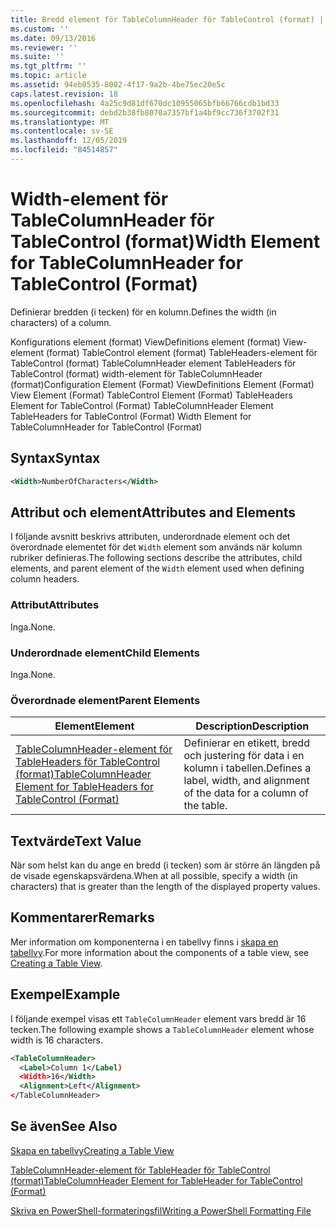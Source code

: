```yaml
---
title: Bredd element för TableColumnHeader för TableControl (format) | Microsoft Docs
ms.custom: ''
ms.date: 09/13/2016
ms.reviewer: ''
ms.suite: ''
ms.tgt_pltfrm: ''
ms.topic: article
ms.assetid: 94eb0535-8002-4f17-9a2b-4be75ec20e5c
caps.latest.revision: 18
ms.openlocfilehash: 4a25c9d81df670dc10955065bfb66766cdb1bd33
ms.sourcegitcommit: debd2b38fb8070a7357bf1a4bf9cc736f3702f31
ms.translationtype: MT
ms.contentlocale: sv-SE
ms.lasthandoff: 12/05/2019
ms.locfileid: "84514857"
---
```

# <a name="width-element-for-tablecolumnheader-for-tablecontrol-format"></a><span data-ttu-id="81788-102">Width-element för TableColumnHeader för TableControl (format)</span><span class="sxs-lookup"><span data-stu-id="81788-102">Width Element for TableColumnHeader for TableControl (Format)</span></span>

<span data-ttu-id="81788-103">Definierar bredden (i tecken) för en kolumn.</span><span class="sxs-lookup"><span data-stu-id="81788-103">Defines the width (in characters) of a column.</span></span>

<span data-ttu-id="81788-104">Konfigurations element (format) ViewDefinitions element (format) View-element (format) TableControl element (format) TableHeaders-element för TableControl (format) TableColumnHeader element TableHeaders för TableControl (format) width-element för TableColumnHeader (format)</span><span class="sxs-lookup"><span data-stu-id="81788-104">Configuration Element (Format) ViewDefinitions Element (Format) View Element (Format) TableControl Element (Format) TableHeaders Element for TableControl (Format) TableColumnHeader Element TableHeaders for TableControl (Format) Width Element for TableColumnHeader for TableControl (Format)</span></span>

## <a name="syntax"></a><span data-ttu-id="81788-105">Syntax</span><span class="sxs-lookup"><span data-stu-id="81788-105">Syntax</span></span>

```xml
<Width>NumberOfCharacters</Width>
```

## <a name="attributes-and-elements"></a><span data-ttu-id="81788-106">Attribut och element</span><span class="sxs-lookup"><span data-stu-id="81788-106">Attributes and Elements</span></span>

<span data-ttu-id="81788-107">I följande avsnitt beskrivs attributen, underordnade element och det överordnade elementet för det `Width` element som används när kolumn rubriker definieras.</span><span class="sxs-lookup"><span data-stu-id="81788-107">The following sections describe the attributes, child elements, and parent element of the `Width` element used when defining column headers.</span></span>

### <a name="attributes"></a><span data-ttu-id="81788-108">Attribut</span><span class="sxs-lookup"><span data-stu-id="81788-108">Attributes</span></span>

<span data-ttu-id="81788-109">Inga.</span><span class="sxs-lookup"><span data-stu-id="81788-109">None.</span></span>

### <a name="child-elements"></a><span data-ttu-id="81788-110">Underordnade element</span><span class="sxs-lookup"><span data-stu-id="81788-110">Child Elements</span></span>

<span data-ttu-id="81788-111">Inga.</span><span class="sxs-lookup"><span data-stu-id="81788-111">None.</span></span>

### <a name="parent-elements"></a><span data-ttu-id="81788-112">Överordnade element</span><span class="sxs-lookup"><span data-stu-id="81788-112">Parent Elements</span></span>

|<span data-ttu-id="81788-113">Element</span><span class="sxs-lookup"><span data-stu-id="81788-113">Element</span></span>|<span data-ttu-id="81788-114">Description</span><span class="sxs-lookup"><span data-stu-id="81788-114">Description</span></span>|
|-------------|-----------------|
|[<span data-ttu-id="81788-115">TableColumnHeader-element för TableHeaders för TableControl (format)</span><span class="sxs-lookup"><span data-stu-id="81788-115">TableColumnHeader Element for TableHeaders for TableControl (Format)</span></span>](./tablecolumnheader-element-format.md)|<span data-ttu-id="81788-116">Definierar en etikett, bredd och justering för data i en kolumn i tabellen.</span><span class="sxs-lookup"><span data-stu-id="81788-116">Defines a label, width, and alignment of the data for a column of the table.</span></span>|

## <a name="text-value"></a><span data-ttu-id="81788-117">Textvärde</span><span class="sxs-lookup"><span data-stu-id="81788-117">Text Value</span></span>

<span data-ttu-id="81788-118">När som helst kan du ange en bredd (i tecken) som är större än längden på de visade egenskapsvärdena.</span><span class="sxs-lookup"><span data-stu-id="81788-118">When at all possible, specify a width (in characters) that is greater than the length of the displayed property values.</span></span>

## <a name="remarks"></a><span data-ttu-id="81788-119">Kommentarer</span><span class="sxs-lookup"><span data-stu-id="81788-119">Remarks</span></span>

<span data-ttu-id="81788-120">Mer information om komponenterna i en tabellvy finns i [skapa en tabellvy](./creating-a-table-view.md).</span><span class="sxs-lookup"><span data-stu-id="81788-120">For more information about the components of a table view, see [Creating a Table View](./creating-a-table-view.md).</span></span>

## <a name="example"></a><span data-ttu-id="81788-121">Exempel</span><span class="sxs-lookup"><span data-stu-id="81788-121">Example</span></span>

<span data-ttu-id="81788-122">I följande exempel visas ett `TableColumnHeader` element vars bredd är 16 tecken.</span><span class="sxs-lookup"><span data-stu-id="81788-122">The following example shows a `TableColumnHeader` element whose width is 16 characters.</span></span>

```xml
<TableColumnHeader>
  <Label>Column 1</Label)
  <Width>16</Width>
  <Alignment>Left</Alignment>
</TableColumnHeader>
```

## <a name="see-also"></a><span data-ttu-id="81788-123">Se även</span><span class="sxs-lookup"><span data-stu-id="81788-123">See Also</span></span>

[<span data-ttu-id="81788-124">Skapa en tabellvy</span><span class="sxs-lookup"><span data-stu-id="81788-124">Creating a Table View</span></span>](./creating-a-table-view.md)

[<span data-ttu-id="81788-125">TableColumnHeader-element för TableHeader för TableControl (format)</span><span class="sxs-lookup"><span data-stu-id="81788-125">TableColumnHeader Element for TableHeader for TableControl (Format)</span></span>](./tablecolumnheader-element-format.md)

[<span data-ttu-id="81788-126">Skriva en PowerShell-formateringsfil</span><span class="sxs-lookup"><span data-stu-id="81788-126">Writing a PowerShell Formatting File</span></span>](./writing-a-powershell-formatting-file.md)
